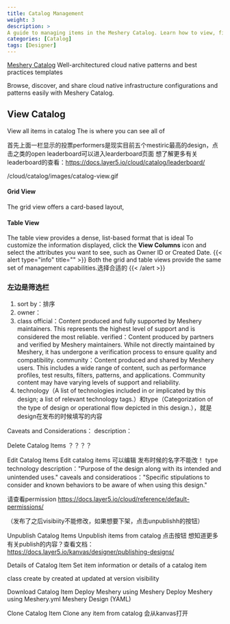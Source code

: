 ```yaml
---
title: Catalog Management
weight: 3
description: >
A guide to managing items in the Meshery Catalog. Learn how to view, filter, edit, unpublish, delete, download, and clone your designs.
categories: [Catalog]
tags: [Designer]
---
```


[Meshery Catalog](https://cloud.layer5.io/catalog) Well-architectured cloud native patterns and best practices templates

Browse, discover, and share cloud native infrastructure configurations and patterns easily with Meshery Catalog.

## View Catalog
View all items in catalog
The is where you can see all of 

首先上面一栏显示的投票performers是现实目前五个mestiric最高的design，点击之类的open leaderboard可以进入learderboard页面
想了解更多有关leaderboard的查看：https://docs.layer5.io/cloud/catalog/leaderboard/

/cloud/catalog/images/catalog-view.gif

#### Grid View
The grid view offers a card-based layout,
#### Table View
The table view provides a dense, list-based format that is ideal 
To customize the information displayed, click the **View Columns** icon and select the attributes you want to see, such as Owner ID or Created Date.
{{< alert type="info" title="" >}}
Both the grid and table views provide the same set of management capabilities.选择合适的
{{< /alert >}}

### 左边是筛选栏
1. sort by：排序
2. owner：
3. class
official：Content produced and fully supported by Meshery maintainers. This represents the highest level of support and is considered the most reliable.
verified：Content produced by partners and verified by Meshery maintainers. While not directly maintained by Meshery, it has undergone a verification process to ensure quality and compatibility.
community：Content produced and shared by Meshery users. This includes a wide range of content, such as performance profiles, test results, filters, patterns, and applications. Community content may have varying levels of support and reliability.
4. technology（A list of technologies included in or implicated by this design; a list of relevant technology tags.）和type（Categorization of the type of design or operational flow depicted in this design.），就是design在发布的时候填写的内容

Caveats and Considerations：
description：

Delete Catalog Items
？？？？


Edit Catalog Items
Edit catalog items
可以编辑
发布时候的名字不能改！
type
technology
description："Purpose of the design along with its intended and unintended uses."
caveals and consideratioos："Specific stipulations to consider and known behaviors to be aware of when using this design."

请查看permission
https://docs.layer5.io/cloud/reference/default-permissions/

（发布了之后visibiity不能修改，如果想要下架，点击unpublishh的按钮）

Unpublish Catalog Items
Unpublish items from catalog
点击按钮
想知道更多有关publish的内容？查看文档：https://docs.layer5.io/kanvas/designer/publishing-designs/

Details of Catalog Item
Set item information or details of a catalog item

class
create by
created at
updated at
version
visibility

Download Catalog Item
Deploy Meshery using Meshery
Deploy Meshery using Meshery.yml
Meshery Design (YAML)

Clone Catalog Item
Clone any item from catalog
会从kanvas打开